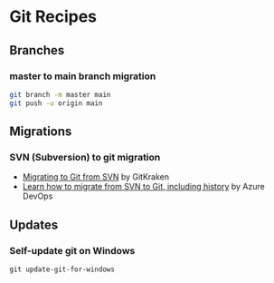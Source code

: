 # Git Recipes

## Branches

### master to main branch migration

```bash
git branch -m master main
git push -u origin main
```

## Migrations

### SVN (Subversion) to git migration

* [Migrating to Git from SVN](https://www.gitkraken.com/blog/migrating-git-svn) by GitKraken
* [Learn how to migrate from SVN to Git, including history](https://docs.microsoft.com/en-us/azure/devops/repos/git/perform-migration-from-svn-to-git) by Azure DevOps

## Updates

### Self-update git on Windows

```batch
git update-git-for-windows
```
